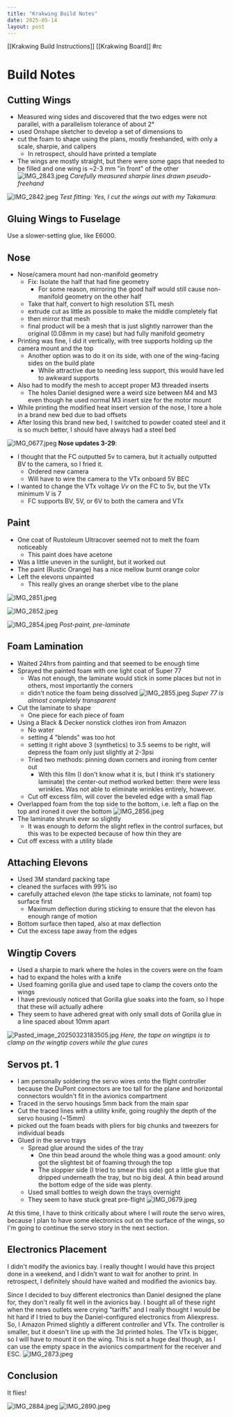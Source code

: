 ```yaml
---
title: "Krakwing Build Notes"
date: 2025-05-14
layout: post
---
```

[[Krakwing Build Instructions]]
[[Krakwing Board]]
#rc
# Build Notes
## Cutting Wings
- Measured wing sides and discovered that the two edges were not parallel, with a parallelism tolerance of about 2°
- used Onshape sketcher to develop a set of dimensions to 
- cut the foam to shape using the plans, mostly freehanded, with only a scale, sharpie, and calipers
	- In retrospect, should have printed a template 
- The wings are mostly straight, but there were some gaps that needed to be filled and one wing is ~2-3 mm "in front" of the other
![IMG_2843.jpeg](/assets/IMG_2843.jpeg)
*Carefully measured sharpie lines drawn pseudo-freehand*

![IMG_2842.jpeg](/assets/IMG_2842.jpeg)
*Test fitting: Yes, I cut the wings out with my Takamura.*
## Gluing Wings to Fuselage
Use a slower-setting glue, like E6000.

## Nose
- Nose/camera mount had non-manifold geometry
	- Fix: Isolate the half that had fine geometry
		- For some reason, mirroring the good half would still cause non-manifold geometry on the other half
	- Take that half, convert to high resolution STL mesh
	- extrude cut as little as possible to make the middle completely flat
	- then mirror that mesh
	- final product will be a mesh that is just slightly narrower than the original (0.08mm in my case) but had fully manifold geometry
- Printing was fine, I did it vertically, with tree supports holding up the camera mount and the top 
	- Another option was to do it on its side, with one of the wing-facing sides on the build plate
		- While attractive due to needing less support, this would have led to awkward supports
- Also had to modify the mesh to accept proper M3 threaded inserts
	- The holes Daniel designed were a weird size between M4 and M3 even though he used normal M3 insert size for the motor mount
- While printing the modified heat insert version of the nose, I tore a hole in a brand new bed due to bad offsets
- After losing this brand new bed, I switched to powder coated steel and it is so much better, I should have always had a steel bed

![IMG_0677.jpeg](/assets/IMG_0677.jpeg)
**Nose updates 3-29**:
- I thought that the FC outputted 5v to camera, but it actually outputted BV to the camera, so I fried it. 
	- Ordered new camera
	- Will have to wire the camera to the VTx onboard 5V BEC
- I wanted to change the VTx voltage *Vv* on the FC to 5v, but the VTx minimum V is 7
	- FC supports BV, 5V, or 6V to both the camera and VTx
## Paint
- One coat of Rustoleum Ultracover seemed not to melt the foam noticeably
	- This paint does have acetone
- Was a little uneven in the sunlight, but it worked out
- The paint (Rustic Orange) has a nice mellow burnt orange color
- Left the elevons unpainted
	- This really gives an orange sherbet vibe to the plane

![IMG_2851.jpeg](/assets/IMG_2851.jpeg)

![IMG_2852.jpeg](/assets/IMG_2852.jpeg)

![IMG_2854.jpeg](/assets/IMG_2854.jpeg)
*Post-paint, pre-laminate*
## Foam Lamination
- Waited 24hrs from painting and that seemed to be enough time
- Sprayed the painted foam with one light coat of Super 77
	- Was not enough, the laminate would stick in some places but not in others, most importantly the corners
	- didn't notice the foam being dissolved 
![IMG_2855.jpeg](/assets/IMG_2855.jpeg)
*Super 77 is almost completely transparent*
- Cut the laminate to shape
	- One piece for each piece of foam
- Using a Black & Decker nonstick clothes iron from Amazon
	- No water
	- setting 4 "blends" was too hot
	- setting it right above 3 (synthetics) to 3.5 seems to be right, will depress the foam only just slightly at 2-3psi
	- Tried two methods: pinning down corners and ironing from center out
		- With this film (I don't know what it is, but I think it's stationery laminate) the center-out method worked better: there were less wrinkles. Was not able to eliminate wrinkles entirely, however.
	- Cut off excess film, will cover the beveled edge with a small flap
- Overlapped foam from the top side to the bottom, i.e. left a flap on the top and ironed it over the bottom
![IMG_2856.jpeg](/assets/IMG_2856.jpeg)
- The laminate shrunk ever so slightly
	- It was enough to deform the slight reflex in the control surfaces, but this was to be expected because of how thin they are
- Cut off excess with a utility blade
## Attaching Elevons
- Used 3M standard packing tape
- cleaned the surfaces with 99% iso
- carefully attached elevon (the tape sticks to laminate, not foam) top surface first
	- Maximum deflection during sticking to ensure that the elevon has enough range of motion
- Bottom surface then taped, also at max deflection
- Cut the excess tape away from the edges

## Wingtip Covers
- Used a sharpie to mark where the holes in the covers were on the foam
- had to expand the holes with a knife
- Used foaming gorilla glue and used tape to clamp the covers onto the wings
- I have previously noticed that Gorilla glue soaks into the foam, so I hope that these will actually adhere
- They seem to have adhered great with only small dots of Gorilla glue in a line spaced about 10mm apart

![Pasted_image_20250323183505.jpg](/assets/Pasted_image_20250323183505.jpg)
*Here, the tape on wingtips is to clamp on the wingtip covers while the glue cures*
## Servos pt. 1
- I am personally soldering the servo wires onto the flight controller because the DuPont connectors are too tall for the plane and horizontal connectors wouldn't fit in the avionics compartment
- Traced in the servo housings 5mm back from the main spar
- Cut the traced lines with a utility knife, going roughly the depth of the servo housing (~15mm)
- picked out the foam beads with pliers for big chunks and tweezers for individual beads
- Glued in the servo trays
	- Spread glue around the sides of the tray
		- One thin bead around the whole thing was a good amount: only got the slightest bit of foaming through the top
		- The sloppier side (I tried to smear this side) got a little glue that dripped underneath the tray, but no big deal. A thin bead around the bottom edge of the side was plenty.
	- Used small bottles to weigh down the trays overnight
	- They seem to have stuck great pre-flight
![IMG_0679.jpeg](/assets/IMG_0679.jpeg)

At this time, I have to think critically about where I will route the servo wires, because I plan to have some electronics out on the surface of the wings, so I'm going to continue the servo story in the next section.

## Electronics Placement

I didn't modify the avionics bay. I really thought I would have this project done in a weekend, and I didn't want to wait for another to print. In retrospect, I definitely should have waited and modified the avionics bay. 

Since I decided to buy different electronics than Daniel designed the plane for, they don't really fit well in the avionics bay. I bought all of these right when the news outlets were crying "tariffs" and I really thought I would be hit hard if I tried to buy the Daniel-configured electronics from Aliexpress. So, I Amazon Primed slightly a different controller and VTx. The controller is smaller, but it doesn't line up with the 3d printed holes. The VTx is bigger, so I will have to mount it on the wing. This is not a huge deal though, as I can use the empty space in the avionics compartment for the receiver and ESC. 
![IMG_2873.jpeg](/assets/IMG_2873.jpeg)

## Conclusion
It flies!

![IMG_2884.jpeg](/assets/IMG_2884.jpeg)
![IMG_2890.jpeg](/assets/IMG_2890.jpeg)